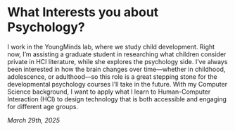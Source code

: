# What Interests you about Psychology?
I work in the YoungMinds lab, where we study child development. Right now, I’m assisting a graduate student in researching what children consider private in HCI literature, while she explores the psychology side. I’ve always been interested in how the brain changes over time—whether in childhood, adolescence, or adulthood—so this role is a great stepping stone for the developmental psychology courses I’ll take in the future. With my Computer Science background, I want to apply what I learn to Human-Computer Interaction (HCI) to design technology that is both accessible and engaging for different age groups.

*March 29th, 2025*
